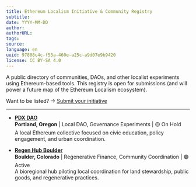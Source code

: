 ```yaml
---
title: Ethereum Localism Initiative & Community Registry
subtitle: 
date: YYYY-MM-DD
author: 
authorURL: 
tags: 
source: 
language: en
uuid: 97808c4c-f55a-460e-a25c-a9d07e9b9420
license: CC BY-SA 4.0
---
```

A public directory of communities, DAOs, and other localist experiments using Ethereum-based tools. This registry is open for submissions (and will power a future map of the Ethereum Localism ecosystem).

Want to be listed? → [Submit your initiative](LINK-TO-FORM)

---

- **[PDX DAO](/library/Registry/pdx-dao)**  
  **Portland, Oregon** | Local DAO, Governance Experiments | 🟡 On Hold  
  A local Ethereum collective focused on civic education, policy engagement, and urban coordination.

- **[Regen Hub Boulder](/library/Registry/regen-hub-boulder)**  
  **Boulder, Colorado** | Regenerative Finance, Community Coordination | 🟢 Active  
  A bioregional hub piloting local coordination for land stewardship, public goods, and regenerative practices.